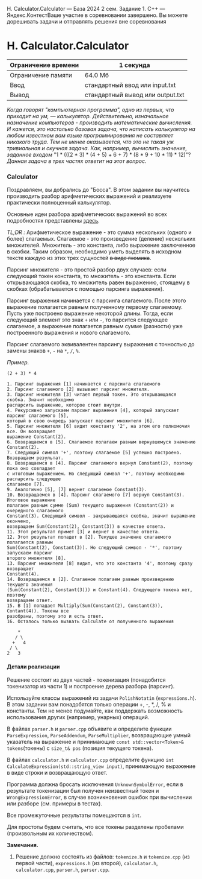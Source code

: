 H. Calculator.Calculator — База 2024 2 сем. Задание 1. C++ — Яндекс.КонтестВаше участие в соревновании завершено. Вы можете дорешивать задачи и отправлять решения вне соревнования

# H. Calculator.Calculator

| Ограничение времени | 1 секунда |
| --- | --- |
| Ограничение памяти | 64.0 Мб |
| Ввод | стандартный ввод или input.txt |
| Вывод | стандартный вывод или output.txt |

*Когда говорят "компьютерная программа", одно из первых, что приходит на ум, — калькулятор. Действительно, изначальное
назначение компьютеров - производить математические вычисления. И кажется, это настолько базовая задача, что написать
калькулятор на любом известном вам языке программирования не составляет никакого труда. Тем не менее оказывается, что
это не такая уж тривиальная и скучная задача. Как, например, вычислить значение, заданное входом*
"1 * (((2 * 3) * (4 + 5) + 6 + 7) * (8 * 9 + 10 * 11) * 12)"? *Данная задача в трех частях ответит на этот вопрос.*

### Calculator

Поздравляем, вы добрались до "Босса". В этом задании вы научитесь производить разбор арифметических выражений и
реализуете практически полноценный калькулятор.

Основные идеи разбора арифметических выражений во всех подробностях представлены
[здесь](https://andorei.github.io/learnwithpython.ru2e/ch19.html).

*TL;DR :* Арифметическое выражение - это сумма нескольких (одного и более) слагаемых. Слагаемое - это произведение
(деление) нескольких множителей. Множитель - это константа, либо выражение заключенное в скобки. Таким образом,
необходимо уметь выделять в исходном тексте каждую из этих трех сущностей ~~в виде гномика~~.

Парсинг множителя - это простой разбор двух случаев: если следующий токен константа, то множитель - это константа. Если
открывающаяся скобка, то множитель равен выражению, стоящему в скобках (обрабатывается с помощью парсинга выражения).

Парсинг выражения начинается с парсинга слагаемого. После этого выражение полагается равным полученному первому
слагаемому. Пусть уже построено выражение некоторой длины. Тогда, если следующий элемент это знак `+` или `-`, то
парсится следующее слагаемое, а выражение полагается равным сумме (разности) уже построенного выражения и нового
слагаемого.

Парсинг слагаемого эквивалентен парсингу выражения с точностью до замены знаков `+`, `-` на `*`, `/`, `%`.

*Пример.*

```
(2 + 3) * 4

1. Парсинг выражения [1] начинается с парсинга слагаемого
2. Парсинг слагаемого [2] вызывает парсинг множителя.
3. Парсинг множителя [3] читает первый токен. Это открывающаяся скобка. Значит необходимо
распарсить выражение, которое стоит внутри.
4. Рекурсивно запускаем парсинг выражения [4], который запускает парсинг слагаемого [5],
который в свою очередь запускает парсинг множителя [6].
5. Парсинг множителя [6] видит константу '2', на этом его полномочия все. Он возвращает
выражение Constant(2).
6. Возвращаемся в [5]. Слагаемое полагаем равным вернувшемуся значению Constant(2).
7. Следующий символ '+', поэтому слагаемое [5] успешно построено. Возвращаем результат.
8. Возвращаемся в [4]. Парсинг слагаемого вернул Constant(2), поэтому пока оно совпадает
с итоговым выражением. Но следующий символ '+', поэтому необходимо распарсить следующее
слагаемое [7].
9. Аналогично [5], [7] вернет слагаемое Constant(3).
10. Возвращаемся в [4]. Парсинг слагаемого [7] вернул Constant(3). Итоговое выражение
полагаем равным сумме (Sum) текущего выражения (Constant(2)) и очередного слагаемого
Constant(3). Следующий символ - закрывающаяся скобка, значит выражение окончено,
возвращаем Sum(Constant(2), Constant(3)) в качестве ответа.
11. Этот результат примет [3] и вернет в качестве ответа.
12. Этот результат попадет в [2]. Текущее значение слагаемого полагается равным
Sum(Constant(2), Constant(3)). Но следующий символ - '*', поэтому запускаем парсинг
второго множителя [8].
13. Парсинг множителя [8] видит, что это константа '4', поэтому сразу возвращает
Constant(4).
14. Возвращаемся в [2]. Слагаемое полагаем равным произведению текущего значения
(Sum(Constant(2), Constant(3))) и Constant(4). Следующего токена нет, поэтому
возвращаем ответ.
15. В [1] попадает Multiply(Sum(Constant(2), Constant(3)), Contant(4)). Токены все
разобраны, поэтому это и есть ответ.
16. Осталось только вызвать Calculate от полученного выражения

    *
   / \
  +   4
 / \
2   3
```

#### Детали реализации

Решение состоит из двух частей - токенизация (понадобится токенизатор из части 1) и построение дерева разбора (парсинг).

Используйте классы выражений из задачи `PolishNotatin` (`expressions.h`). В этом задании вам понадобятся только операции
+, -, \*, /, % и константы. Тем не менее подумайте, как поддержать возможность использования других (например, унарных)
операций.

В файлах `parser.h` и `parser.cpp` объявите и определите функции `ParseExpression`, `ParseAddendum`,
`ParseMultiplier`, возвращающие умный указатель на выражение и принимающие `const std::vector<Token>& tokens`(токены) с
`size_t& pos` (позиция текущего токена).

В файлах `calculator.h` и `calculator.cpp` определите функцию `int CalculateExpression(std::string_view input)`,
принимающую выражение в виде строки и возвращающую ответ.

Программа должна бросать исключения `UnknownSymbolError`, если в результате токенизации был получен неизвестный токен и
`WrongExpressionError`, в случае возникновения ошибок при вычислении или разборе (см. примеры в тестах).

Все промежуточные результаты помещаются в `int`.

Для простоты будем считать, что все токены разделены пробелами (произвольным их количеством).

**Замечания.**

1. Решение должно состоять из файлов: `tokenize.h` и `tokenize.cpp` (из первой части), `expressions.h` (из второй),
   `calculator.h`, `calculator.cpp`, `parser.h`, `parser.cpp`.
